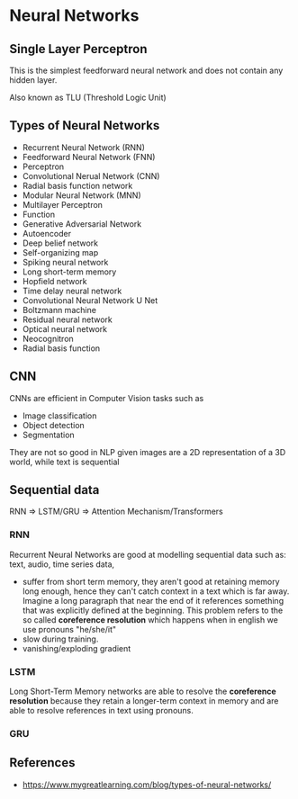 # Neural Networks

## Single Layer Perceptron

This is the simplest feedforward neural network and does not contain any hidden layer.

Also known as TLU (Threshold Logic Unit)

## Types of Neural Networks

* Recurrent Neural Network (RNN)
* Feedforward Neural Network (FNN)
* Perceptron
* Convolutional Nerual Network (CNN)
* Radial basis function network
* Modular Neural Network (MNN)
* Multilayer Perceptron
* Function
* Generative Adversarial Network
* Autoencoder
* Deep belief network
* Self-organizing map
* Spiking neural network
* Long short-term memory
* Hopfield network
* Time delay neural network
* Convolutional Neural Network U Net
* Boltzmann machine
* Residual neural network
* Optical neural network
* Neocognitron
* Radial basis function

## CNN

CNNs are efficient in Computer Vision tasks such as
- Image classification
- Object detection
- Segmentation

They are not so good in NLP given images are a 2D representation of a 3D world, while text is sequential

## Sequential data

RNN => LSTM/GRU => Attention Mechanism/Transformers

### RNN

Recurrent Neural Networks are good at modelling sequential data such as: text, audio, time series data,

- suffer from short term memory, they aren't good at retaining memory long enough, hence they can't catch context in a text which is far away. Imagine a long paragraph that near the end of it references something that was explicitly defined at the beginning. This problem refers to the so called **coreference resolution** which happens when in english we use pronouns "he/she/it"
- slow during training.
- vanishing/exploding gradient

### LSTM

Long Short-Term Memory networks are able to resolve the **coreference resolution** because they retain a longer-term context in memory and are able to resolve references in text using pronouns.

### GRU



## References
- https://www.mygreatlearning.com/blog/types-of-neural-networks/

##
